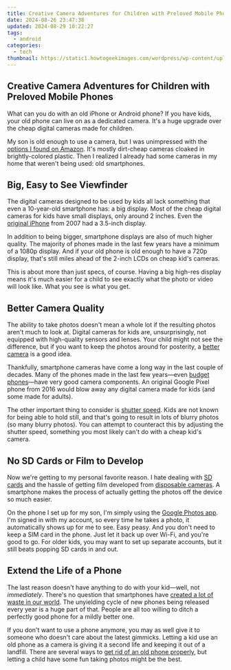 ```yaml
---
title: Creative Camera Adventures for Children with Preloved Mobile Phones
date: 2024-08-26 23:47:38
updated: 2024-08-29 10:22:27
tags:
  - android
categories:
  - tech
thumbnail: https://static1.howtogeekimages.com/wordpress/wp-content/uploads/2023/09/iphone-se-clownfish.png
---
```


## Creative Camera Adventures for Children with Preloved Mobile Phones

What can you do with an old iPhone or Android phone? If you have kids, your old phone can live on as a dedicated camera. It's a huge upgrade over the cheap digital cameras made for children.

 My son is old enough to use a camera, but I was unimpressed with the [options I found on Amazon](http://amazon.com/dp/B087ZTH98B?tag=htg-v2-23lkmai-20&ascsubtag=UUhtgUeUpU2000359&asc%5Frefurl=https%3A%2F%2Fwww.howtogeek.com%2Fold-phones-make-great-cameras-for-kids%2F&asc%5Fcampaign=Short-Term). It's mostly dirt-cheap cameras cloaked in brightly-colored plastic. Then I realized I already had some cameras in my home that weren't being used: old smartphones.

##  Big, Easy to See Viewfinder

 The digital cameras designed to be used by kids all lack something that even a 10-year-old smartphone has: a big display. Most of the cheap digital cameras for kids have small displays, only around 2 inches. Even the [original iPhone](https://android-location.techidaily.com/in-2024-3-effective-methods-to-fake-gps-location-on-android-for-your-infinix-zero-30-5g-drfone-by-drfone-virtual/) from 2007 had a 3.5-inch display.

 In addition to being bigger, smartphone displays are also of much higher quality. The majority of phones made in the last few years have a minimum of a 1080p display. And if your old phone is old enough to have a 720p display, that's still miles ahead of the 2-inch LCDs on cheap kid's cameras.

 This is about more than just specs, of course. Having a big high-res display means it's much easier for a child to see exactly what the photo or video will look like. What you see is what you get.

##  Better Camera Quality

 The ability to take photos doesn't mean a whole lot if the resulting photos aren't much to look at. Digital cameras for kids are, unsurprisingly, not equipped with high-quality sensors and lenses. Your child might not see the difference, but if you want to keep the photos around for posterity, a [better camera](https://blog-min.techidaily.com/how-to-restore-deleted-infinix-hot-30-5g-pictures-an-easy-method-explained-by-fonelab-android-recover-pictures/) is a good idea.

 Thankfully, smartphone cameras have come a long way in the last couple of decades. Many of the phones made in the last few years—even [budget phones](https://sim-unlock.techidaily.com/top-10-vivo-y77t-android-sim-unlock-apk-by-drfone-android/)—have very good camera components. An original Google Pixel phone from 2016 would blow away any digital camera made for kids (and some made for adults).

 The other important thing to consider is [shutter speed](https://some-knowledge.techidaily.com/in-2024-guide-to-the-elite-audiovideo-makers-web/). Kids are not known for being able to hold still, and that's going to result in lots of blurry photos (so many blurry photos). You can attempt to counteract this by adjusting the shutter speed, something you most likely can't do with a cheap kid's camera.

##  No SD Cards or Film to Develop

 Now we're getting to my personal favorite reason. I hate dealing with [SD cards](https://video-screen-grab.techidaily.com/new-exclusive-list-best-mac-gif-recorders-for-2024/) and the hassle of getting film developed from [disposable cameras](https://youtube-videos.techidaily.com/brighten-up-techniques-for-improving-video-lighting-on-youtube/). A smartphone makes the process of actually getting the photos off the device so much easier.

 On the phone I set up for my son, I'm simply using the [Google Photos app](https://extra-approaches.techidaily.com/in-2024-no-cost-humor-in-your-arsenal-ultimate-meme-guide/). I'm signed in with my account, so every time he takes a photo, it automatically shows up for me to see. Easy peasy. And you don't need to keep a SIM card in the phone. Just let it back up over Wi-Fi, and you're good to go. For older kids, you may want to set up separate accounts, but it still beats popping SD cards in and out.

##  Extend the Life of a Phone

 The last reason doesn't have anything to do with your kid—well, not _immediately_. There's no question that smartphones have [created a lot of waste in our world](https://facebook-record-videos.techidaily.com/updated-in-2024-direct-from-google-meet-securely-live-stream-on-youtube/). The unyielding cycle of new phones being released every year is a huge part of that. People are all too willing to ditch a perfectly good phone for a mildly better one.

 If you don't want to use a phone anymore, you may as well give it to someone who doesn't care about the latest gimmicks. Letting a kid use an old phone as a camera is giving it a second life and keeping it out of a landfill. There are several ways to [get rid of an old phone properly](https://on-screen-recording.techidaily.com/2024-approved-strategies-for-replaying-group-conversations/), but letting a child have some fun taking photos might be the best.

<ins class="adsbygoogle"
     style="display:block"
     data-ad-format="autorelaxed"
     data-ad-client="ca-pub-7571918770474297"
     data-ad-slot="1223367746"></ins>



<ins class="adsbygoogle"
     style="display:block"
     data-ad-client="ca-pub-7571918770474297"
     data-ad-slot="8358498916"
     data-ad-format="auto"
     data-full-width-responsive="true"></ins>
